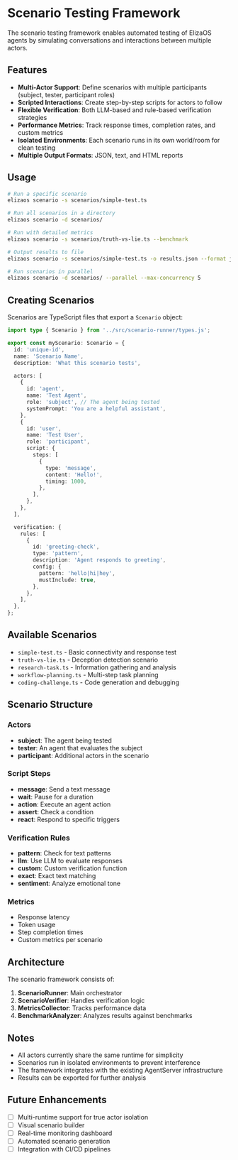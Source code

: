 # Scenario Testing Framework

The scenario testing framework enables automated testing of ElizaOS agents by simulating conversations and interactions between multiple actors.

## Features

- **Multi-Actor Support**: Define scenarios with multiple participants (subject, tester, participant roles)
- **Scripted Interactions**: Create step-by-step scripts for actors to follow
- **Flexible Verification**: Both LLM-based and rule-based verification strategies
- **Performance Metrics**: Track response times, completion rates, and custom metrics
- **Isolated Environments**: Each scenario runs in its own world/room for clean testing
- **Multiple Output Formats**: JSON, text, and HTML reports

## Usage

```bash
# Run a specific scenario
elizaos scenario -s scenarios/simple-test.ts

# Run all scenarios in a directory
elizaos scenario -d scenarios/

# Run with detailed metrics
elizaos scenario -s scenarios/truth-vs-lie.ts --benchmark

# Output results to file
elizaos scenario -s scenarios/simple-test.ts -o results.json --format json

# Run scenarios in parallel
elizaos scenario -d scenarios/ --parallel --max-concurrency 5
```

## Creating Scenarios

Scenarios are TypeScript files that export a `Scenario` object:

```typescript
import type { Scenario } from '../src/scenario-runner/types.js';

export const myScenario: Scenario = {
  id: 'unique-id',
  name: 'Scenario Name',
  description: 'What this scenario tests',

  actors: [
    {
      id: 'agent',
      name: 'Test Agent',
      role: 'subject', // The agent being tested
      systemPrompt: 'You are a helpful assistant',
    },
    {
      id: 'user',
      name: 'Test User',
      role: 'participant',
      script: {
        steps: [
          {
            type: 'message',
            content: 'Hello!',
            timing: 1000,
          },
        ],
      },
    },
  ],

  verification: {
    rules: [
      {
        id: 'greeting-check',
        type: 'pattern',
        description: 'Agent responds to greeting',
        config: {
          pattern: 'hello|hi|hey',
          mustInclude: true,
        },
      },
    ],
  },
};
```

## Available Scenarios

- `simple-test.ts` - Basic connectivity and response test
- `truth-vs-lie.ts` - Deception detection scenario
- `research-task.ts` - Information gathering and analysis
- `workflow-planning.ts` - Multi-step task planning
- `coding-challenge.ts` - Code generation and debugging

## Scenario Structure

### Actors

- **subject**: The agent being tested
- **tester**: An agent that evaluates the subject
- **participant**: Additional actors in the scenario

### Script Steps

- **message**: Send a text message
- **wait**: Pause for a duration
- **action**: Execute an agent action
- **assert**: Check a condition
- **react**: Respond to specific triggers

### Verification Rules

- **pattern**: Check for text patterns
- **llm**: Use LLM to evaluate responses
- **custom**: Custom verification function
- **exact**: Exact text matching
- **sentiment**: Analyze emotional tone

### Metrics

- Response latency
- Token usage
- Step completion times
- Custom metrics per scenario

## Architecture

The scenario framework consists of:

1. **ScenarioRunner**: Main orchestrator
2. **ScenarioVerifier**: Handles verification logic
3. **MetricsCollector**: Tracks performance data
4. **BenchmarkAnalyzer**: Analyzes results against benchmarks

## Notes

- All actors currently share the same runtime for simplicity
- Scenarios run in isolated environments to prevent interference
- The framework integrates with the existing AgentServer infrastructure
- Results can be exported for further analysis

## Future Enhancements

- [ ] Multi-runtime support for true actor isolation
- [ ] Visual scenario builder
- [ ] Real-time monitoring dashboard
- [ ] Automated scenario generation
- [ ] Integration with CI/CD pipelines
